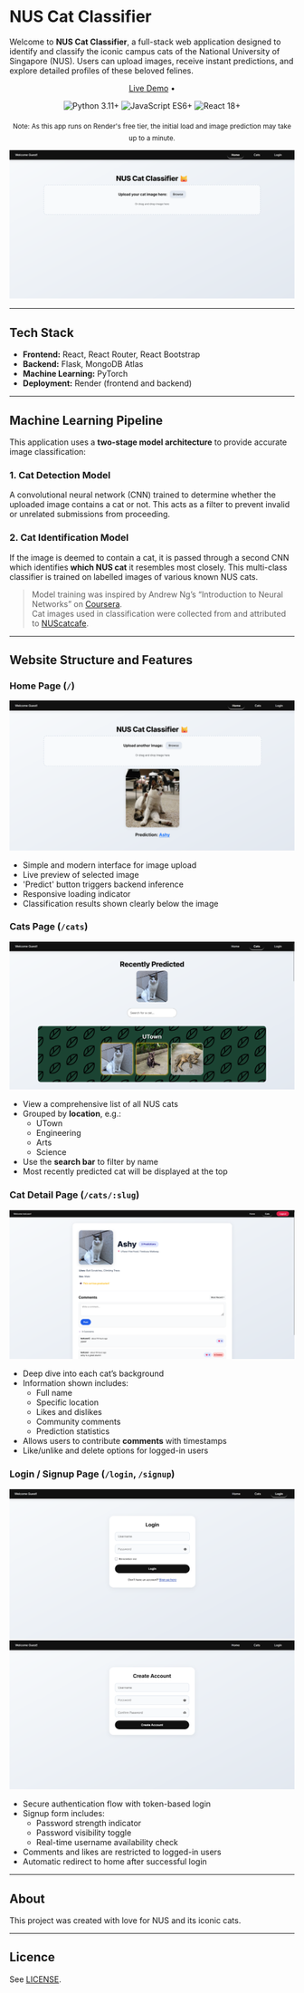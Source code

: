 # NUS Cat Classifier

Welcome to **NUS Cat Classifier**, a full-stack web application designed to identify and classify the iconic campus cats of the National University of Singapore (NUS). Users can upload images, receive instant predictions, and explore detailed profiles of these beloved felines.

<p align="center">
  <a href="https://nus-cat-classifier.onrender.com">Live Demo</a> •
</p>

<p align="center">
  <img alt="Python 3.11+" src="https://img.shields.io/badge/python-3.11%2B-blue" />
  <img alt="JavaScript ES6+" src="https://img.shields.io/badge/javascript-ES6%2B-F7DF1E" />
  <img alt="React 18+" src="https://img.shields.io/badge/react-18%2B-61DAFB" />
</p>

<p align="center">
  <sub>Note: As this app runs on Render's free tier, the initial load and image prediction may take up to a minute.</sub>
</p>

![App Preview](./assets/preview-home.png)

---

## Tech Stack

- **Frontend:** React, React Router, React Bootstrap
- **Backend:** Flask, MongoDB Atlas
- **Machine Learning:** PyTorch
- **Deployment:** Render (frontend and backend)

---

## Machine Learning Pipeline

This application uses a **two-stage model architecture** to provide accurate image classification:

### 1. Cat Detection Model
A convolutional neural network (CNN) trained to determine whether the uploaded image contains a cat or not. This acts as a filter to prevent invalid or unrelated submissions from proceeding.

### 2. Cat Identification Model
If the image is deemed to contain a cat, it is passed through a second CNN which identifies **which NUS cat** it resembles most closely. This multi-class classifier is trained on labelled images of various known NUS cats.

> Model training was inspired by Andrew Ng’s “Introduction to Neural Networks” on <a href="https://www.coursera.org/learn/neural-networks-deep-learning">Coursera</a>.<br/>
> Cat images used in classification were collected from and attributed to <a href="https://www.instagram.com/nuscatcafe/">NUScatcafe</a>.

---

## Website Structure and Features

### Home Page (`/`)
![Home Page](./assets/screenshot-home.png)

- Simple and modern interface for image upload
- Live preview of selected image
- 'Predict' button triggers backend inference
- Responsive loading indicator
- Classification results shown clearly below the image

### Cats Page (`/cats`)
![Cats Page](./assets/screenshot-cats.png)

- View a comprehensive list of all NUS cats
- Grouped by **location**, e.g.:
  - UTown
  - Engineering
  - Arts
  - Science
- Use the **search bar** to filter by name
- Most recently predicted cat will be displayed at the top

### Cat Detail Page (`/cats/:slug`)
![Cat Detail Page](./assets/screenshot-detail.png)

- Deep dive into each cat’s background
- Information shown includes:
  - Full name
  - Specific location
  - Likes and dislikes
  - Community comments
  - Prediction statistics
- Allows users to contribute **comments** with timestamps
- Like/unlike and delete options for logged-in users

### Login / Signup Page (`/login`, `/signup`)
![Login Page](./assets/screenshot-login.png)
![Signup Page](./assets/screenshot-signup.png)

- Secure authentication flow with token-based login
- Signup form includes:
  - Password strength indicator
  - Password visibility toggle
  - Real-time username availability check
- Comments and likes are restricted to logged-in users
- Automatic redirect to home after successful login

---

## About

This project was created with love for NUS and its iconic cats.

---

## Licence
See [LICENSE](LICENSE).
